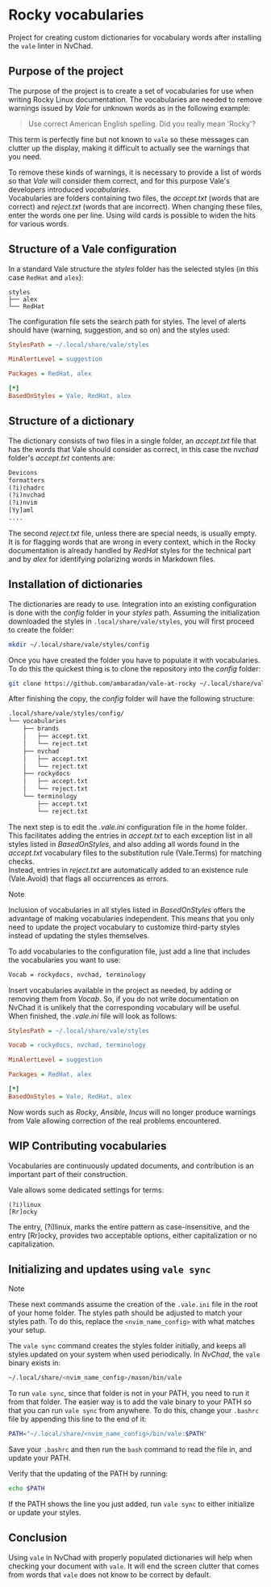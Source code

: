 # Rocky vocabularies

Project for creating custom dictionaries for vocabulary words after installing the `vale` linter in NvChad.

## Purpose of the project

The purpose of the project is to create a set of vocabularies for use when writing Rocky Linux documentation. The vocabularies are needed to remove warnings issued by *Vale* for unknown words as in the following example:

> Use correct American English spelling. Did you really mean 'Rocky'?

This term is perfectly fine but not known to `vale` so these messages can clutter up the display, making it difficult to actually see the warnings that you need.

To remove these kinds of warnings, it is necessary to provide a list of words so that *Vale* will consider them correct, and for this purpose Vale's developers introduced *vocabularies*.  
Vocabularies are folders containing two files, the *accept.txt* (words that are correct) and *reject.txt* (words that are incorrect). When changing these files, enter the words one per line. Using wild cards is possible to widen the hits for various words.

## Structure of a Vale configuration

In a standard Vale structure the *styles* folder has the selected styles (in this case `RedHat` and `alex`):

```text
styles
├── alex
└── RedHat
```

The configuration file sets the search path for styles. The level of alerts should have (warning, suggestion, and so on) and the styles used:

```ini
StylesPath = ~/.local/share/vale/styles

MinAlertLevel = suggestion

Packages = RedHat, alex

[*]
BasedOnStyles = Vale, RedHat, alex
```

## Structure of a dictionary

The dictionary consists of two files in a single folder, an *accept.txt* file that has the words that Vale should consider as correct, in this case the *nvchad* folder's *accept.txt* contents are:

```txt
Devicons
formatters
(?i)chadrc
(?i)nvchad
(?i)nvim
[Yy]aml
....
```

The second *reject.txt* file, unless there are special needs, is usually empty. It is for flagging words that are wrong in every context, which in the Rocky documentation is already handled by *RedHat* styles for the technical part and by *alex* for identifying polarizing words in Markdown files.

## Installation of dictionaries

The dictionaries are ready to use. Integration into an existing configuration is done with the *config* folder in your *styles* path. Assuming the initialization downloaded the styles in `.local/share/vale/styles`, you will first proceed to create the folder:

```bash
mkdir ~/.local/share/vale/styles/config
```

Once you have created the folder you have to populate it with vocabularies. To do this the quickest thing is to clone the repository into the *config* folder:

```bash
git clone https://github.com/ambaradan/vale-at-rocky ~/.local/share/vale/styles/config/
```

After finishing the copy, the *config* folder will have the following structure:

```txt
.local/share/vale/styles/config/
└── vocabularies
    ├── brands
    │   ├── accept.txt
    │   └── reject.txt
    ├── nvchad
    │   ├── accept.txt
    │   └── reject.txt
    ├── rockydocs
    │   ├── accept.txt
    │   └── reject.txt
    └── terminology
        ├── accept.txt
        └── reject.txt
```

The next step is to edit the *.vale.ini* configuration file in the home folder. This facilitates adding the entries in *accept.txt* to each exception list in all styles listed in *BasedOnStyles*, and also adding all words found in the *accept.txt* vocabulary files to the substitution rule (Vale.Terms) for matching checks.  
Instead, entries in *reject.txt* are automatically added to an existence rule (Vale.Avoid) that flags all occurrences as errors.

> [!NOTE]
> Inclusion of vocabularies in all styles listed in *BasedOnStyles* offers the advantage of making vocabularies independent. This means that you only need to update the project vocabulary to customize third-party styles instead of updating the styles themselves.

To add vocabularies to the configuration file, just add a line that includes the vocabularies you want to use:

```txt
Vocab = rockydocs, nvchad, terminology
```

Insert vocabularies available in the project as needed, by adding or removing them from *Vocab*. So, if you do not write documentation on NvChad it is unlikely that the corresponding vocabulary will be useful.  
When finished, the *.vale.ini* file will look as follows:

```ini
StylesPath = ~/.local/share/vale/styles

Vocab = rockydocs, nvchad, terminology

MinAlertLevel = suggestion

Packages = RedHat, alex

[*]
BasedOnStyles = Vale, RedHat, alex
```

Now words such as *Rocky*, *Ansible*, *Incus* will no longer produce warnings from Vale allowing correction of the real problems encountered.

## WIP Contributing vocabularies

Vocabularies are continuously updated documents, and contribution is an important part of their construction.

Vale allows some dedicated settings for terms:

```text
(?i)linux
[Rr]ocky
```

The entry, (?i)linux, marks the entire pattern as case-insensitive, and the entry [Rr]ocky, provides two acceptable options, either capitalization or no capitalization.

## Initializing and updates using `vale sync`

> [!NOTE]
> These next commands assume the creation of the `.vale.ini` file in the root of your home folder. The styles path should be adjusted to match your styles path. To do this, replace the `<nvim_name_config>` with what matches your setup.

The `vale sync` command creates the styles folder initially, and keeps all styles updated on your system when used periodically. In *NvChad*, the `vale` binary exists in:

```bash
~/.local/share/<nvim_name_config>/mason/bin/vale
```

To run `vale sync`, since that folder is not in your PATH, you need to run it from that folder. The easier way is to add the vale binary to your PATH so that you can run `vale sync` from anywhere. To do this, change your `.bashrc` file by appending this line to the end of it:

```bash
PATH="~/.local/share/<nvim_name_config>/bin/vale:$PATH"
```

Save your `.bashrc` and then run the `bash` command to read the file in, and update your PATH.

Verify that the updating of the PATH by running:

```bash
echo $PATH
```

If the PATH shows the line you just added, run `vale sync` to either initialize or update your styles.

## Conclusion

Using `vale` in NvChad with properly populated dictionaries will help when checking your document with `vale`. It will end the screen clutter that comes from words that `vale` does not know to be correct by default.
